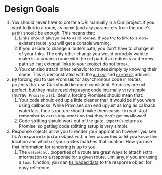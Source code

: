 # Design Goals

1. You should never have to create a URI manually in a Curi project. If you want to link to a route, its name (and any parameters from the route's `path`) should be enough. This means that:
   1. Links should always be to valid routes. If you try to link to a non-existent route, you will get a console warning.
   2. If you decide to change a route's path, you don't have to change all of your links. The only other change you would probably want to make is to create a route with the old path that redirects to the new path so that external links to your project do not break.
   3. You can also attach other behavior to routes simply by knowing their name. This is demonstrated with the [`active`](#curi-addon-active) and [`prefetch`](#curi-addon-prefetch) addons.
2. By forcing you to use Promises for asynchronous code in routes, projects that use Curi should be more consistent. Promises are not perfect, but they make resolving async code internally very simple (hurray, `Promise.all`). Ideally, forcing Promises should mean that:
   1. Your code should end up a little cleaner than it would be if you were using callbacks. While Promises can end up just as long as callback waterfalls, their structure should make them easier to read. Just remember to `catch` any errors so that they don't get swallowed!
   2. Code splitting should work out of the gate. `import()` returns a Promise, so getting code splitting setup is very simple.
3. Response objects allow you to render your application however you see fit. A response is just an object with a few properties to let you know the location and which of your routes matches that location. How you use that information for rendering is up to you.
   1. The `value`/`call` properties of a route are great ways to attach extra information to a response for a given route. Similarly, if you are using a `load` function, you can [tie loaded data](docs/tutorials/06-route-loading.md) to the response object for easy reference.
